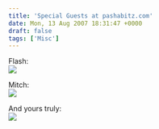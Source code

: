 ```yaml
---
title: 'Special Guests at pashabitz.com'
date: Mon, 13 Aug 2007 18:31:47 +0000
draft: false
tags: ['Misc']
---
```


Flash:  
![](http://lh4.google.com/pavelbitz/RsChQ2ncj8I/AAAAAAAAAEM/Zb-wtSjebpg/s400/12082007108.jpg)  
  
  
Mitch:  
![](http://lh5.google.com/pavelbitz/RsChRGncj9I/AAAAAAAAAEU/xEwnceIo9Ag/s400/12082007109.jpg)  
  
  
And yours truly:  
![](http://lh3.google.com/pavelbitz/RsChQmncj7I/AAAAAAAAAEE/PnPmV4icIvY/s400/12082007107.jpg)